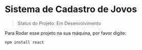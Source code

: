 <h1>Sistema de Cadastro de Jovos</h1>

> Status do Projeto: Em Desenvolvimento

Para Rodar esse projeto na sua máquina, por favor digite:

```
npm install react
```
